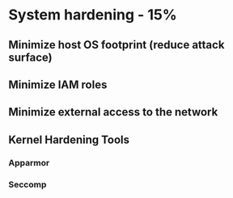 # System hardening - 15%

## Minimize host OS footprint (reduce attack surface)

## Minimize IAM roles

## Minimize external access to the network

## Kernel Hardening Tools
### Apparmor
### Seccomp

